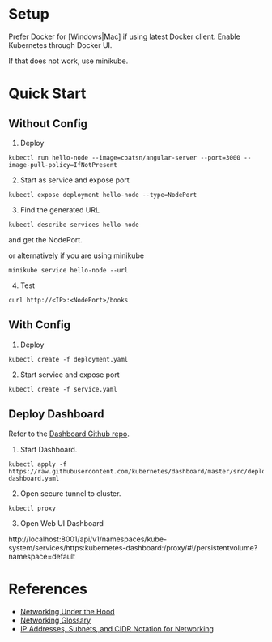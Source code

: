 # Setup

Prefer Docker for [Windows|Mac] if using latest Docker client.  Enable Kubernetes through Docker UI.

If that does not work, use minikube.

# Quick Start

## Without Config

1. Deploy

```
kubectl run hello-node --image=coatsn/angular-server --port=3000 --image-pull-policy=IfNotPresent
```

2. Start as service and expose port

```
kubectl expose deployment hello-node --type=NodePort
```

3. Find the generated URL

```
kubectl describe services hello-node
``` 
and get the NodePort.

or alternatively if you are using minikube

```
minikube service hello-node --url
```

4. Test

```
curl http://<IP>:<NodePort>/books
```

## With Config

1. Deploy

```
kubectl create -f deployment.yaml
```

2. Start service and expose port

```
kubectl create -f service.yaml
```

## Deploy Dashboard

Refer to the [Dashboard Github repo](https://github.com/kubernetes/dashboard).

1. Start Dashboard.

```
kubectl apply -f https://raw.githubusercontent.com/kubernetes/dashboard/master/src/deploy/recommended/kubernetes-dashboard.yaml
```

2. Open secure tunnel to cluster.

```
kubectl proxy
```

3. Open Web UI Dashboard

http://localhost:8001/api/v1/namespaces/kube-system/services/https:kubernetes-dashboard:/proxy/#!/persistentvolume?namespace=default

# References

* [Networking Under the Hood](https://www.digitalocean.com/community/tutorials/kubernetes-networking-under-the-hood)
* [Networking Glossary](https://www.digitalocean.com/community/tutorials/an-introduction-to-networking-terminology-interfaces-and-protocols)
* [IP Addresses, Subnets, and CIDR Notation for Networking](https://www.digitalocean.com/community/tutorials/understanding-ip-addresses-subnets-and-cidr-notation-for-networking)

